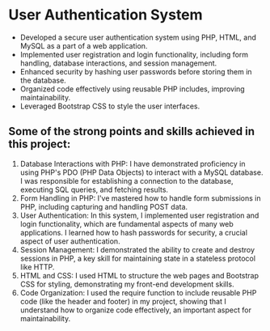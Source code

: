 # User Authentication System

* Developed a secure user authentication system using PHP, HTML, and MySQL as a part of a web application.
* Implemented user registration and login functionality, including form handling, database interactions, and session management.
* Enhanced security by hashing user passwords before storing them in the database.
* Organized code effectively using reusable PHP includes, improving maintainability.
* Leveraged Bootstrap CSS to style the user interfaces.

## Some of the strong points and skills achieved in this project:
1. Database Interactions with PHP: I have demonstrated proficiency in using PHP's PDO (PHP Data Objects) to interact with a MySQL database. I was responsible for establishing a connection to the database, executing SQL queries, and fetching results.
2. Form Handling in PHP: I've mastered how to handle form submissions in PHP, including capturing and handling POST data.
3. User Authentication: In this system, I implemented user registration and login functionality, which are fundamental aspects of many web applications. I learned how to hash passwords for security, a crucial aspect of user authentication.
4. Session Management: I demonstrated the ability to create and destroy sessions in PHP, a key skill for maintaining state in a stateless protocol like HTTP.
5. HTML and CSS: I used HTML to structure the web pages and Bootstrap CSS for styling, demonstrating my front-end development skills.
6. Code Organization: I used the require function to include reusable PHP code (like the header and footer) in my project, showing that I understand how to organize code effectively, an important aspect for maintainability.
